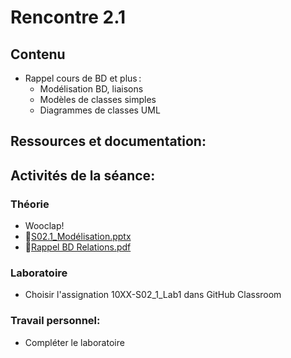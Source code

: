 # Rencontre 2.1

## Contenu
- Rappel cours de BD et plus : 
  - Modélisation BD, liaisons 
  - Modèles de classes simples  
  - Diagrammes de classes UML

## Ressources et documentation: 


## Activités de la séance: 
### Théorie
- Wooclap!
- 🔗[S02.1_Modélisation.pptx](https://cegepedouardmontpetit-my.sharepoint.com/:p:/r/personal/valerie_turgeon_cegepmontpetit_ca/Documents/Site_3W6_Partage/02.1_Modelisations/S02.1_Modelisation.pptx?d=w2cd7f948ce564104ba8c1cae5154cbc5&csf=1&web=1&e=llxS05)
- 🔗[Rappel BD Relations.pdf](https://cegepedouardmontpetit-my.sharepoint.com/:b:/r/personal/valerie_turgeon_cegepmontpetit_ca/Documents/Site_3W6_Partage/02.1_Modelisations/Rappel_BD_Relations.pdf?csf=1&web=1&e=Ew512F)


### Laboratoire
- Choisir l'assignation 10XX-S02_1_Lab1 dans GitHub Classroom

### Travail personnel: 
- Compléter le laboratoire